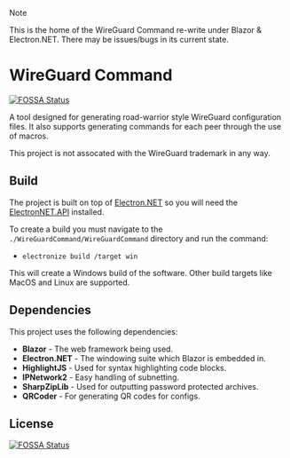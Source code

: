 > [!NOTE]  
> This is the home of the WireGuard Command re-write under Blazor & Electron.NET. There may be issues/bugs in its current state.

# WireGuard Command
[![FOSSA Status](https://app.fossa.com/api/projects/git%2Bgithub.com%2Flewpar%2FWireGuardCommand.svg?type=shield)](https://app.fossa.com/projects/git%2Bgithub.com%2Flewpar%2FWireGuardCommand?ref=badge_shield)

A tool designed for generating road-warrior style WireGuard configuration files. It also supports generating commands for each peer through the use of macros. 

This project is not assocated with the WireGuard trademark in any way.

## Build
The project is built on top of [Electron.NET](https://github.com/ElectronNET/Electron.NET) so you will need the [ElectronNET.API](https://www.nuget.org/packages/ElectronNET.API/) installed.

To create a build you must navigate to the `./WireGuardCommand/WireGuardCommand` directory and run the command:
- `electronize build /target win`

This will create a Windows build of the software. Other build targets like MacOS and Linux are supported.

## Dependencies
This project uses the following dependencies:
- **Blazor** - The web framework being used.
- **Electron.NET** - The windowing suite which Blazor is embedded in.
- **HighlightJS** - Used for syntax highlighting code blocks.
- **IPNetwork2** - Easy handling of subnetting.
- **SharpZipLib** - Used for outputting password protected archives.
- **QRCoder** - For generating QR codes for configs.


## License
[![FOSSA Status](https://app.fossa.com/api/projects/git%2Bgithub.com%2Flewpar%2FWireGuardCommand.svg?type=large)](https://app.fossa.com/projects/git%2Bgithub.com%2Flewpar%2FWireGuardCommand?ref=badge_large)